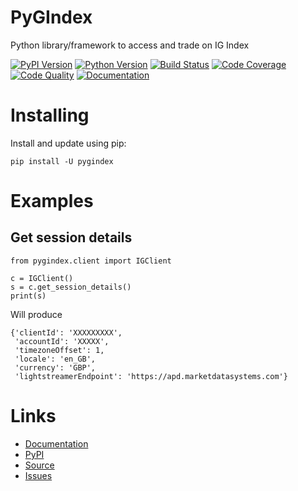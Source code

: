 # PyGIndex

Python library/framework to access and trade on IG Index

[![PyPI Version][pypi-image]][pypi-url]
[![Python Version][python-image]][pypi-url]
[![Build Status][build-image]][build-url]
[![Code Coverage][coverage-image]][coverage-url]
[![Code Quality][quality-image]][quality-url]
[![Documentation][rtd-image]][rtd-url]

# Installing

Install and update using pip:

    pip install -U pygindex

# Examples

## Get session details

    from pygindex.client import IGClient
    
    c = IGClient()
    s = c.get_session_details()
    print(s)

Will produce

    {'clientId': 'XXXXXXXXX', 
     'accountId': 'XXXXX', 
     'timezoneOffset': 1, 
     'locale': 'en_GB', 
     'currency': 'GBP', 
     'lightstreamerEndpoint': 'https://apd.marketdatasystems.com'}

# Links

* [Documentation][rtd-url]
* [PyPI][pypi-url]
* [Source](https://github.com/rytis/pygindex/)
* [Issues](https://github.com/rytis/pygindex/issues/)

<!-- Links -->

[python-image]: https://img.shields.io/pypi/pyversions/pygindex
[pypi-image]: https://img.shields.io/pypi/v/pygindex
[pypi-url]: https://pypi.org/project/pygindex/
[build-image]: https://github.com/rytis/pygindex/actions/workflows/build.yml/badge.svg
[build-url]: https://github.com/rytis/ppygindex/actions/workflows/build.yml
[coverage-image]: https://codecov.io/gh/rytis/pygindex/branch/main/graph/badge.svg
[coverage-url]: https://codecov.io/gh/rytis/pygindex
[quality-image]: https://api.codeclimate.com/v1/badges/85717ac8e0612fa5d695/maintainability
[quality-url]: https://codeclimate.com/github/rytis/pygindex
[rtd-image]: https://img.shields.io/readthedocs/pygindex
[rtd-url]: https://pygindex.readthedocs.io